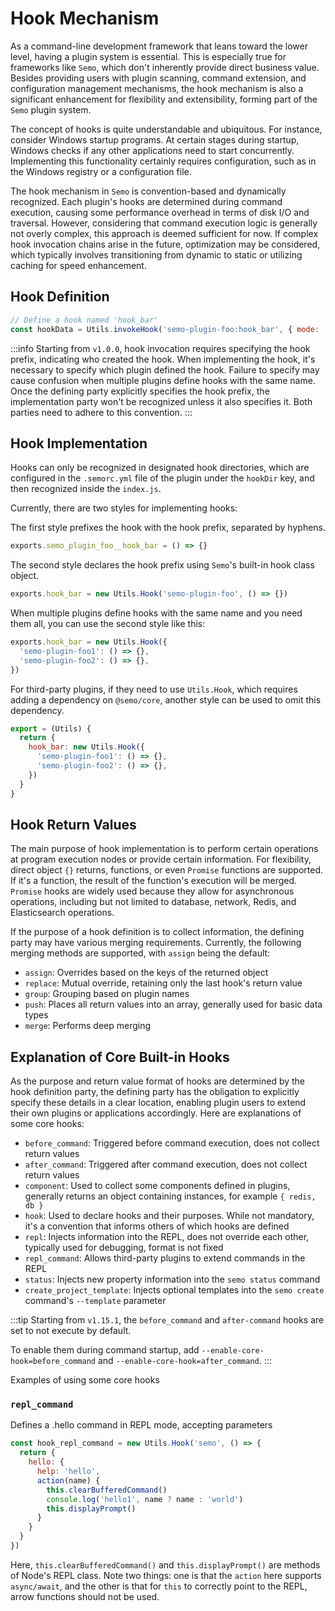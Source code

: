 # Hook Mechanism

As a command-line development framework that leans toward the lower level, having a plugin system is essential. This is especially true for frameworks like `Semo`, which don't inherently provide direct business value. Besides providing users with plugin scanning, command extension, and configuration management mechanisms, the hook mechanism is also a significant enhancement for flexibility and extensibility, forming part of the `Semo` plugin system.

The concept of hooks is quite understandable and ubiquitous. For instance, consider Windows startup programs. At certain stages during startup, Windows checks if any other applications need to start concurrently. Implementing this functionality certainly requires configuration, such as in the Windows registry or a configuration file.

The hook mechanism in `Semo` is convention-based and dynamically recognized. Each plugin's hooks are determined during command execution, causing some performance overhead in terms of disk I/O and traversal. However, considering that command execution logic is generally not overly complex, this approach is deemed sufficient for now. If complex hook invocation chains arise in the future, optimization may be considered, which typically involves transitioning from dynamic to static or utilizing caching for speed enhancement.

## Hook Definition

```js
// Define a hook named 'hook_bar'
const hookData = Utils.invokeHook('semo-plugin-foo:hook_bar', { mode: 'group' })
```

:::info
Starting from `v1.0.0`, hook invocation requires specifying the hook prefix, indicating who created the hook. When implementing the hook, it's necessary to specify which plugin defined the hook. Failure to specify may cause confusion when multiple plugins define hooks with the same name. Once the defining party explicitly specifies the hook prefix, the implementation party won't be recognized unless it also specifies it. Both parties need to adhere to this convention.
:::

## Hook Implementation

Hooks can only be recognized in designated hook directories, which are configured in the `.semorc.yml` file of the plugin under the `hookDir` key, and then recognized inside the `index.js`.

Currently, there are two styles for implementing hooks:

The first style prefixes the hook with the hook prefix, separated by hyphens.

```js
exports.semo_plugin_foo__hook_bar = () => {}
```

The second style declares the hook prefix using `Semo`'s built-in hook class object.

```js
exports.hook_bar = new Utils.Hook('semo-plugin-foo', () => {})
```

When multiple plugins define hooks with the same name and you need them all, you can use the second style like this:

```js
exports.hook_bar = new Utils.Hook({
  'semo-plugin-foo1': () => {},
  'semo-plugin-foo2': () => {},
})
```

For third-party plugins, if they need to use `Utils.Hook`, which requires adding a dependency on `@semo/core`, another style can be used to omit this dependency.

```js
export = (Utils) {
  return {
    hook_bar: new Utils.Hook({
      'semo-plugin-foo1': () => {},
      'semo-plugin-foo2': () => {},
    })
  }
}
```

## Hook Return Values

The main purpose of hook implementation is to perform certain operations at program execution nodes or provide certain information. For flexibility, direct object `{}` returns, functions, or even `Promise` functions are supported. If it's a function, the result of the function's execution will be merged. `Promise` hooks are widely used because they allow for asynchronous operations, including but not limited to database, network, Redis, and Elasticsearch operations.

If the purpose of a hook definition is to collect information, the defining party may have various merging requirements. Currently, the following merging methods are supported, with `assign` being the default:

* `assign`: Overrides based on the keys of the returned object
* `replace`: Mutual override, retaining only the last hook's return value
* `group`: Grouping based on plugin names
* `push`: Places all return values into an array, generally used for basic data types
* `merge`: Performs deep merging

## Explanation of Core Built-in Hooks

As the purpose and return value format of hooks are determined by the hook definition party, the defining party has the obligation to explicitly specify these details in a clear location, enabling plugin users to extend their own plugins or applications accordingly. Here are explanations of some core hooks:

* `before_command`: Triggered before command execution, does not collect return values
* `after_command`: Triggered after command execution, does not collect return values
* `component`: Used to collect some components defined in plugins, generally returns an object containing instances, for example `{ redis, db }`
* `hook`: Used to declare hooks and their purposes. While not mandatory, it's a convention that informs others of which hooks are defined
* `repl`: Injects information into the REPL, does not override each other, typically used for debugging, format is not fixed
* `repl_command`: Allows third-party plugins to extend commands in the REPL
* `status`: Injects new property information into the `semo status` command
* `create_project_template`: Injects optional templates into the `semo create` command's `--template` parameter

:::tip
Starting from `v1.15.1`, the `before_command` and `after-command` hooks are set to not execute by default.

To enable them during command startup, add `--enable-core-hook=before_command` and `--enable-core-hook=after_command`.
:::

Examples of using some core hooks

### `repl_command`

Defines a .hello command in REPL mode, accepting parameters

```js
const hook_repl_command = new Utils.Hook('semo', () => {
  return {
    hello: {
      help: 'hello',
      action(name) {
        this.clearBufferedCommand()
        console.log('hello1', name ? name : 'world')
        this.displayPrompt()
      }
    }
  }
})
```

Here, `this.clearBufferedCommand()` and `this.displayPrompt()` are methods of Node's REPL class. Note two things: one is that the `action` here supports `async/await`, and the other is that for `this` to correctly point to the REPL, arrow functions should not be used.
